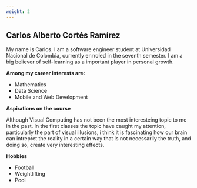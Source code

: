 ```yaml
---
weight: 2
---
```


## Carlos Alberto Cortés Ramírez

My name is Carlos. I am a software engineer student at Universidad Nacional de Colombia, currently enrroled in the seventh semester. I am a big believer of self-learning as a important player in personal growth. 

**Among my career interests are:**

- Mathematics
- Data Science
- Mobile and Web Development

**Aspirations on the course**

Although Visual Computing has not been the most interesteing topic to me in the past. In the first classes the topic have caught my attention, particularly the part of visual illusions, i think it is fascinating how our brain can intrepret the reality in a certain way that is not necessarily the truth, and doing so, create very interesting effects.

**Hobbies**

- Football
- Weightlifting
- Pool

